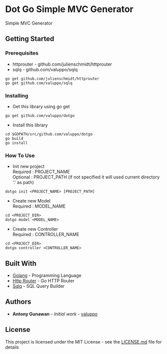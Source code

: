 # Dot Go Simple MVC Generator

Simple MVC Generator

## Getting Started

### Prerequisites

- httprouter - github.com/julienschmidt/httprouter
- sqlq - github.com/valuppo/sqlq

```
go get github.com/julienschmidt/httprouter
go get github.com/valuppo/sqlq
```

### Installing

- Get this library using go get

```
go get github.com/valuppo/dotgo
```

- Install this library

```
cd $GOPATH/src/github.com/valuppo/dotgo
go build
go install
```


### How To Use
- Init new project <br />
  Required : PROJECT_NAME <br />
  Optional : PROJECT_PATH (if not specified it will used current directory '.' as path)

```
dotgo init <PROJECT_NAME> [PROJECT_PATH]
```

- Create new Model <br />
  Required : MODEL_NAME

```
cd <PROJECT_DIR>
dotgo model <MODEL_NAME>
```

- Create new Controller <br />
  Required : CONTROLLER_NAME

```
cd <PROJECT_DIR>
dotgo controller <CONTROLLER_NAME>
```

## Built With

* [Golang](https://golang.org/) - Programming Language
* [Http Router](https://github.com/julienschmidt/httprouter) - Go HTTP Router
* [Sqlq](https://github.com/valuppo/sqlq) - SQL Query Builder

## Authors

* **Antony Gunawan** - *Initial work* - [valuppo](https://github.com/valuppo)

## License

This project is licensed under the MIT License - see the [LICENSE.md](LICENSE.md) file for details
